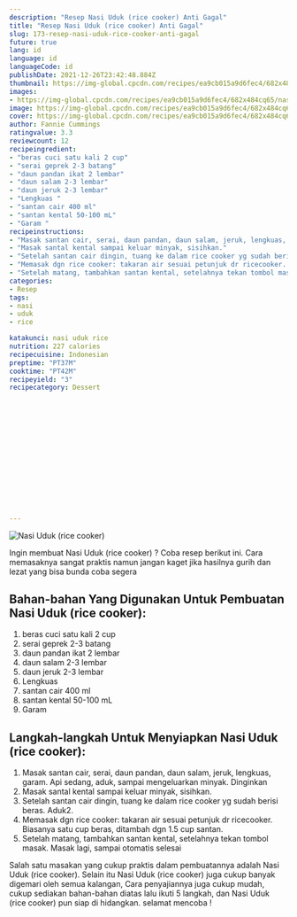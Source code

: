 ```yaml
---
description: "Resep Nasi Uduk (rice cooker) Anti Gagal"
title: "Resep Nasi Uduk (rice cooker) Anti Gagal"
slug: 173-resep-nasi-uduk-rice-cooker-anti-gagal
future: true
lang: id
language: id
languageCode: id
publishDate: 2021-12-26T23:42:48.884Z 
thumbnail: https://img-global.cpcdn.com/recipes/ea9cb015a9d6fec4/682x484cq65/nasi-uduk-rice-cooker-foto-resep-utama.png
images:
- https://img-global.cpcdn.com/recipes/ea9cb015a9d6fec4/682x484cq65/nasi-uduk-rice-cooker-foto-resep-utama.png
image: https://img-global.cpcdn.com/recipes/ea9cb015a9d6fec4/682x484cq65/nasi-uduk-rice-cooker-foto-resep-utama.png
cover: https://img-global.cpcdn.com/recipes/ea9cb015a9d6fec4/682x484cq65/nasi-uduk-rice-cooker-foto-resep-utama.png
author: Fannie Cummings
ratingvalue: 3.3
reviewcount: 12
recipeingredient:
- "beras cuci satu kali 2 cup"
- "serai geprek 2-3 batang"
- "daun pandan ikat 2 lembar"
- "daun salam 2-3 lembar"
- "daun jeruk 2-3 lembar"
- "Lengkuas "
- "santan cair 400 ml"
- "santan kental 50-100 mL"
- "Garam "
recipeinstructions:
- "Masak santan cair, serai, daun pandan, daun salam, jeruk, lengkuas, garam. Api sedang, aduk, sampai mengeluarkan minyak. Dinginkan"
- "Masak santal kental sampai keluar minyak, sisihkan."
- "Setelah santan cair dingin, tuang ke dalam rice cooker yg sudah berisi beras. Aduk2."
- "Memasak dgn rice cooker: takaran air sesuai petunjuk dr ricecooker. Biasanya satu cup beras, ditambah dgn 1.5 cup santan."
- "Setelah matang, tambahkan santan kental, setelahnya tekan tombol masak. Masak lagi, sampai otomatis selesai"
categories:
- Resep
tags:
- nasi
- uduk
- rice

katakunci: nasi uduk rice 
nutrition: 227 calories
recipecuisine: Indonesian
preptime: "PT37M"
cooktime: "PT42M"
recipeyield: "3"
recipecategory: Dessert


     
    
    
    
    
    
    
    
    
    
    
      
    
---
```



![Nasi Uduk (rice cooker)](https://img-global.cpcdn.com/recipes/ea9cb015a9d6fec4/682x484cq65/nasi-uduk-rice-cooker-foto-resep-utama.png)

Ingin membuat Nasi Uduk (rice cooker) ? Coba resep berikut ini. Cara memasaknya sangat praktis namun jangan kaget jika hasilnya gurih dan lezat yang bisa bunda coba segera

<!--inarticleads1-->

## Bahan-bahan Yang Digunakan Untuk Pembuatan Nasi Uduk (rice cooker):

1. beras cuci satu kali 2 cup
1. serai geprek 2-3 batang
1. daun pandan ikat 2 lembar
1. daun salam 2-3 lembar
1. daun jeruk 2-3 lembar
1. Lengkuas 
1. santan cair 400 ml
1. santan kental 50-100 mL
1. Garam 



<!--inarticleads2-->

## Langkah-langkah Untuk Menyiapkan Nasi Uduk (rice cooker):

1. Masak santan cair, serai, daun pandan, daun salam, jeruk, lengkuas, garam. Api sedang, aduk, sampai mengeluarkan minyak. Dinginkan
1. Masak santal kental sampai keluar minyak, sisihkan.
1. Setelah santan cair dingin, tuang ke dalam rice cooker yg sudah berisi beras. Aduk2.
1. Memasak dgn rice cooker: takaran air sesuai petunjuk dr ricecooker. Biasanya satu cup beras, ditambah dgn 1.5 cup santan.
1. Setelah matang, tambahkan santan kental, setelahnya tekan tombol masak. Masak lagi, sampai otomatis selesai




Salah satu masakan yang cukup praktis dalam pembuatannya adalah  Nasi Uduk (rice cooker). Selain itu  Nasi Uduk (rice cooker)  juga cukup banyak digemari oleh semua kalangan, Cara penyajiannya juga cukup mudah, cukup sediakan bahan-bahan diatas lalu ikuti 5 langkah, dan  Nasi Uduk (rice cooker)  pun siap di hidangkan. selamat mencoba !
